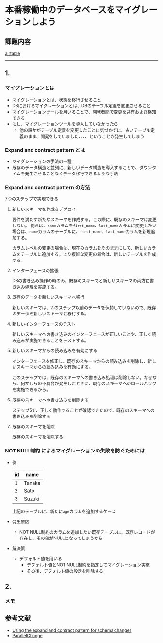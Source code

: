 # 本番稼働中のデータベースをマイグレーションしよう

## 課題内容

[airtable](https://airtable.com/appWjizyFJue33ycs/tblTnXBXFOYJ0J7lZ/viwyi8muFtWUlhNKG/recic3eCyBrLZpyGU?blocks=hide)

---

## 1. 
### マイグレーションとは
- マイグレーションとは、状態を移行させること
- DBにおけるマイグレーションとは、DBのテーブル定義を変更させること
- マイグレーションツールを用いることで、開発者間で変更を共有および検知できる
- もし、マイグレーションツールを導入していなかったら
  - 他の誰かがテーブル定義を変更したことに気づかずに、古いテーブル定義のまま、開発をしていました、、、、ということが発生してしまう

### Expand and contract pattern とは
- マイグレーションの手法の一種
- 既存のデータ構造と並列に、新しいデータ構造を導入することで、ダウンタイムを発生させることなくデータ移行できるような手法

### Expand and contract pattern の方法
7つのステップで実現できる
1. 新しいスキーマを作成＆デプロイ

    要件を満たす新たなスキーマを作成する。この際に、既存のスキーマは変更しない。
    例えば、`name`カラムを`first_name`、`last_name`カラムに変更したい場合は、`name`カラムのテーブルに、`first_name`、`last_name`カラムを新規追加する。
    
    カラムレベルの変更の場合は、現在のカラムをそのままにして、新しいカラムをテーブルに追加する。より複雑な変更の場合は、新しいテーブルを作成する。

2. インターフェースの拡張

    DBの書き込み操作の時のみ、既存のスキーマと新しいスキーマの両方に書き込み処理を実施する。

3. 既存のデータを新しいスキーマへ移行

    新しいスキーマは、2.のステップ以前のデータを保持していないので、既存のデータを新しいスキーマに移行する。

4. 新しいインターフェースのテスト

    新しいスキーマへの書き込みのインターフェースが正しいことや、正しく読み込みが実施できることをテストする。

5. 新しいスキーマからの読み込みを有効にする

    インターフェースを修正し、既存のスキーマからの読み込みを削除し、新しいスキーマからの読み込みを有効にする。
    
    このステップでは、既存のスキーマへの書き込み処理は削除しない。なぜなら、何かしらの不具合が発生したときに、既存のスキーマへのロールバックを実施できるから。

6. 既存のスキーマへの書き込みを削除する

    ステップ5で、正しく動作することが確認できたので、既存のスキーマへの書き込みを削除する

7. 既存のスキーマを削除

    既存のスキーマを削除する

### NOT NULL制約 によるマイグレーションの失敗を防ぐためには
- 例
    
    |id|name  |
    |--|------|
    |1 |Tanaka|
    |2 |Sato  |
    |3 |Suzuki|

    上記のテーブルに、新たに`age`カラムを追加するケース

- 発生原因
  - NOT NULL制約のカラムを追加したい既存テーブルに、既存レコードが存在し、その値がNULLになってしまうから
- 解決策
  - デフォルト値を用いる
    - デフォルト値とNOT NULL制約を指定してマイグレーション実施
    - その後、デフォルト値の設定を削除する

## 2.



### メモ
## 参考文献
- [Using the expand and contract pattern for schema changes](https://www.prisma.io/dataguide/types/relational/expand-and-contract-pattern)
- [ParallelChange](https://martinfowler.com/bliki/ParallelChange.html)